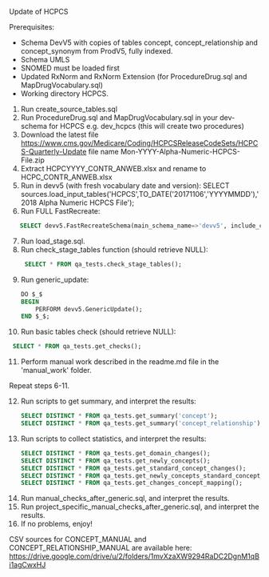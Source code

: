 Update of HCPCS

Prerequisites:
- Schema DevV5 with copies of tables concept, concept_relationship and concept_synonym from ProdV5, fully indexed. 
- Schema UMLS
- SNOMED must be loaded first
- Updated RxNorm and RxNorm Extension (for ProcedureDrug.sql and MapDrugVocabulary.sql)
- Working directory HCPCS.

1. Run create_source_tables.sql
2. Run ProcedureDrug.sql and MapDrugVocabulary.sql in your dev-schema for HCPCS e.g. dev_hcpcs (this will create two procedures)
3. Download the latest file https://www.cms.gov/Medicare/Coding/HCPCSReleaseCodeSets/HCPCS-Quarterly-Update file name Mon-YYYY-Alpha-Numeric-HCPCS-File.zip
4. Extract HCPCYYYY_CONTR_ANWEB.xlsx and rename to HCPC_CONTR_ANWEB.xlsx
5. Run in devv5 (with fresh vocabulary date and version): SELECT sources.load_input_tables('HCPCS',TO_DATE('20171106','YYYYMMDD'),'2018 Alpha Numeric HCPCS File');
6. Run FULL FastRecreate:
```sql
   SELECT devv5.FastRecreateSchema(main_schema_name=>'devv5', include_concept_ancestor=> false, include_deprecated_rels=> true, include_synonyms=> true);
   ```
7. Run load_stage.sql.
8. Run check_stage_tables function (should retrieve NULL):
   ```sql
    SELECT * FROM qa_tests.check_stage_tables();
   ```
9. Run generic_update:
   ```sql
   DO $_$
   BEGIN
       PERFORM devv5.GenericUpdate();
   END $_$;
   ```
10. Run basic tables check (should retrieve NULL):
   ```sql
    SELECT * FROM qa_tests.get_checks();
```
11. Perform manual work described in the readme.md file in the 'manual_work' folder.

Repeat steps 6-11.

12. Run scripts to get summary, and interpret the results:
    ```sql
    SELECT DISTINCT * FROM qa_tests.get_summary('concept');
    SELECT DISTINCT * FROM qa_tests.get_summary('concept_relationship');
    ```
13. Run scripts to collect statistics, and interpret the results:
    ```sql
    SELECT DISTINCT * FROM qa_tests.get_domain_changes();
    SELECT DISTINCT * FROM qa_tests.get_newly_concepts();
    SELECT DISTINCT * FROM qa_tests.get_standard_concept_changes();
    SELECT DISTINCT * FROM qa_tests.get_newly_concepts_standard_concept_status();
    SELECT DISTINCT * FROM qa_tests.get_changes_concept_mapping();
    ```
14. Run manual_checks_after_generic.sql, and interpret the results. 
15. Run project_specific_manual_checks_after_generic.sql, and interpret the results.
16. If no problems, enjoy!

CSV sources for CONCEPT_MANUAL and CONCEPT_RELATIONSHIP_MANUAL are available here:
https://drive.google.com/drive/u/2/folders/1mvXzaXW9294RaDC2DgnM1qBi1agCwxHJ